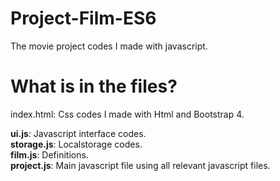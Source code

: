 # Project-Film-ES6
The movie project codes I made with javascript.

# What is in the files?
index.html: Css codes I made with Html and Bootstrap 4.

<b>ui.js</b>: Javascript interface codes. <br>
<b>storage.js</b>: Localstorage codes.<br>
<b>film.js</b>: Definitions.<br>
<b>project.js</b>: Main javascript file using all relevant javascript files.<br>
